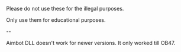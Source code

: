 Please do not use these for the illegal purposes.

Only use them for educational purposes.

--

Aimbot DLL doesn't work for newer versions. It only worked till OB47.

